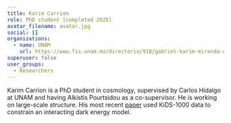 ```yaml
---
title: Karim Carrion
role: PhD student [completed 2025]
avatar_filename: avatar.jpg
social: []
organizations:
  - name: UNAM
    url: https://www.fis.unam.mx/directorio/918/gabriel-karim-miranda-carrionnnnnnnnnn-doctorado
superuser: false
user_groups:
  - Researchers
---
```

Karim Carrion is a PhD student in cosmology, supervised by Carlos Hidalgo at UNAM and having Alkistis Pourtsidou as a co-supervisor. He is working on large-scale structure. His most recent [paper](https://arxiv.org/abs/2402.18562) used KiDS-1000 data to constrain an interacting dark energy model.